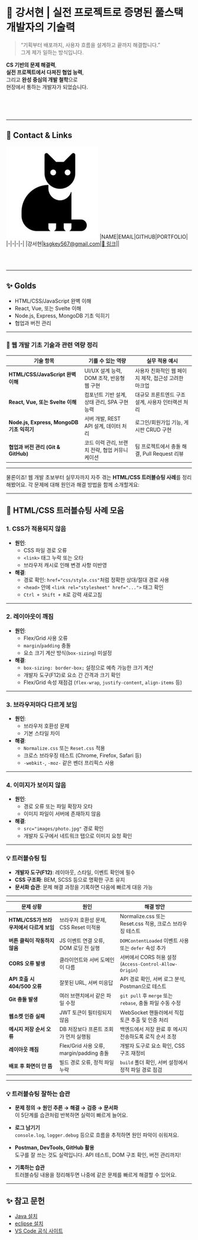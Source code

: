 # 🎯 강서현 | 실전 프로젝트로 증명된 풀스택 개발자의 기술력 <!-- 회사 인재상을 적는 것이 좋음 -->

> “기획부터 배포까지, 사용자 흐름을 설계하고 끝까지 해결합니다.”  
그게 제가 일하는 방식입니다.

**CS 기반의 문제 해결력**,  
**실전 프로젝트에서 다져진 협업 능력**,  
그리고 **완성 중심의 개발 철학**으로  
현장에서 통하는 개발자가 되었습니다.

<br/>
<br/>
<br/>

---
<!-- 이미지, 이름, 이메일, 깃허브주소, 포트폴리오 2*4 테이블 형식-->
## 📱 Contact & Links
<img src="./track001_github/3792014_cat_halloween_kitty_icon.png"
    alt="프로필" width="250" />
|NAME|EMAIL|GITHUB|PORTFOLIO|
|-|-|-|-|
|강서현|ksgkey567@gmail.com|[🔗 링크](https://github.com/kangseoyun-s/fullstack_seohyun)||


<br/>
<br/>

---
<!--track001 github-->
## ✨ Golds
- HTML/CSS/JavaScript 완벽 이해
- React, Vue, 또는 Svelte 이해
- Node.js, Express, MongoDB 기초 익히기
- 협업과 버전 관리

---

### 🧭 웹 개발 기초 기술과 관련 역량 정리

| 기술 항목 | 기를 수 있는 역량 | 실무 적용 예시 |
|-----------|------------------|----------------|
| **HTML/CSS/JavaScript 완벽 이해** | UI/UX 설계 능력, DOM 조작, 반응형 웹 구현 | 사용자 친화적인 웹 페이지 제작, 접근성 고려한 마크업 |
| **React, Vue, 또는 Svelte 이해** | 컴포넌트 기반 설계, 상태 관리, SPA 구현 능력 | 대규모 프론트엔드 구조 설계, 사용자 인터랙션 처리 |
| **Node.js, Express, MongoDB 기초 익히기** | 서버 개발, REST API 설계, 데이터 처리 | 로그인/회원가입 기능, 게시판 CRUD 구현 |
| **협업과 버전 관리 (Git & GitHub)** | 코드 이력 관리, 브랜치 전략, 협업 커뮤니케이션 | 팀 프로젝트에서 충돌 해결, Pull Request 리뷰 |



<!--JAVA, HTML+CSS+JS/JQUERY...-->
<!--## ✨ 포트폴리오



<br/>
-->
---


물론이죠! 웹 개발 초보부터 실무자까지 자주 겪는 **HTML/CSS 트러블슈팅 사례**를 정리해봤어요. 각 문제에 대해 원인과 해결 방법을 함께 소개할게요:

---

## 🧩 HTML/CSS 트러블슈팅 사례 모음

### 1. **CSS가 적용되지 않음**
- **원인**:
  - CSS 파일 경로 오류
  - `<link>` 태그 누락 또는 오타
  - 브라우저 캐시로 인해 변경 사항 미반영
- **해결**:
  - 경로 확인: `href="css/style.css"`처럼 정확한 상대/절대 경로 사용
  - `<head>` 안에 `<link rel="stylesheet" href="...">` 태그 확인
  - `Ctrl + Shift + R`로 강력 새로고침

---

### 2. **레이아웃이 깨짐**
- **원인**:
  - Flex/Grid 사용 오류
  - `margin`/`padding` 충돌
  - 요소 크기 계산 방식(`box-sizing`) 미설정
- **해결**:
  - `box-sizing: border-box;` 설정으로 예측 가능한 크기 계산
  - 개발자 도구(F12)로 요소 간 간격과 크기 확인
  - Flex/Grid 속성 재점검 (`flex-wrap`, `justify-content`, `align-items` 등)

---

### 3. **브라우저마다 다르게 보임**
- **원인**:
  - 브라우저 호환성 문제
  - 기본 스타일 차이
- **해결**:
  - `Normalize.css` 또는 `Reset.css` 적용
  - 크로스 브라우징 테스트 (Chrome, Firefox, Safari 등)
  - `-webkit-`, `-moz-` 같은 벤더 프리픽스 사용

---

### 4. **이미지가 보이지 않음**
- **원인**:
  - 경로 오류 또는 파일 확장자 오타
  - 이미지 파일이 서버에 존재하지 않음
- **해결**:
  - `src="images/photo.jpg"` 경로 확인
  - 개발자 도구에서 네트워크 탭으로 이미지 요청 확인

---

### 💡 트러블슈팅 팁
- **개발자 도구(F12)**: 레이아웃, 스타일, 이벤트 확인에 필수
- **CSS 구조화**: BEM, SCSS 등으로 명확한 구조 유지
- **문서화 습관**: 문제 해결 과정을 기록하면 다음에 빠르게 대응 가능

---

| 문제 상황 | 원인 | 해결 방안 |
|-----------|------|-----------|
| **HTML/CSS가 브라우저에서 다르게 보임** | 브라우저 호환성 문제, CSS Reset 미적용 | Normalize.css 또는 Reset.css 적용, 크로스 브라우징 테스트 |
| **버튼 클릭이 작동하지 않음** | JS 이벤트 연결 오류, DOM 로딩 전 실행 | `DOMContentLoaded` 이벤트 사용 또는 `defer` 속성 추가 |
| **CORS 오류 발생** | 클라이언트와 서버 도메인이 다름 | 서버에서 CORS 허용 설정 (`Access-Control-Allow-Origin`) |
| **API 호출 시 404/500 오류** | 잘못된 URL, 서버 미응답 | API 경로 확인, 서버 로그 분석, Postman으로 테스트 |
| **Git 충돌 발생** | 여러 브랜치에서 같은 파일 수정 | `git pull` 후 `merge` 또는 `rebase`, 충돌 파일 수동 수정 |
| **웹소켓 인증 실패** | JWT 토큰이 필터링되지 않음 | WebSocket 핸들러에서 직접 토큰 추출 및 인증 처리 |
| **메시지 저장 순서 오류** | DB 저장보다 프론트 조회가 먼저 실행됨 | 백엔드에서 저장 완료 후 메시지 전송하도록 로직 순서 조정 |
| **레이아웃 깨짐** | Flex/Grid 사용 오류, margin/padding 충돌 | 개발자 도구로 요소 확인, CSS 구조 재정비 |
| **배포 후 화면이 안 뜸** | 빌드 경로 오류, 정적 파일 누락 | `build` 폴더 확인, 서버 설정에서 정적 파일 경로 점검 |


---

### 💡 트러블슈팅 잘하는 습관

- **문제 정의 → 원인 추론 → 해결 → 검증 → 문서화**  
  이 5단계를 습관처럼 반복하면 실력이 빠르게 늘어요.

- **로그 남기기**  
  `console.log`, `logger.debug` 등으로 흐름을 추적하면 원인 파악이 쉬워져요.

- **Postman, DevTools, GitHub 활용**  
  도구를 잘 쓰는 것도 실력입니다. API 테스트, DOM 구조 확인, 버전 관리까지!

- **기록하는 습관**  
  트러블슈팅 내용을 정리해두면 나중에 같은 문제를 빠르게 해결할 수 있어요.


---
## ✨ 참고 문헌
- [Java 설치](https://www.oracle.com/java/technologies/?er=221886)  
- [eclipse 설치](https://www.eclipse.org/)  
- [VS Code 공식 사이트](https://code.visualstudio.com/)  
